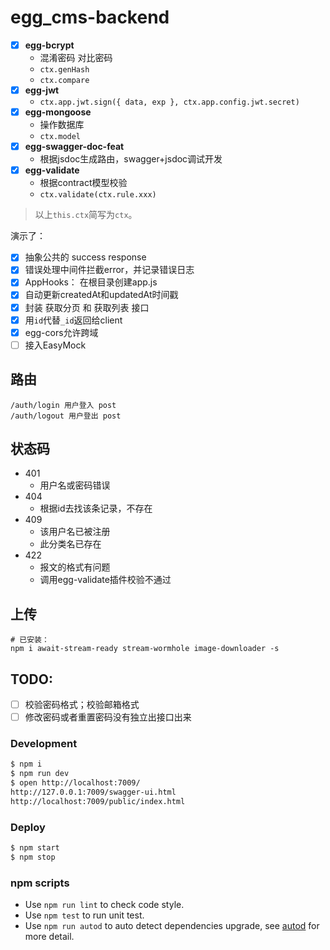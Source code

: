 # egg_cms-backend

- [x] **egg-bcrypt**
  - 混淆密码 对比密码
  - `ctx.genHash`
  - `ctx.compare`
- [x] **egg-jwt**
  - `ctx.app.jwt.sign({ data, exp }, ctx.app.config.jwt.secret)`
- [x] **egg-mongoose**
  - 操作数据库
  - `ctx.model`
- [x] **egg-swagger-doc-feat**
  - 根据jsdoc生成路由，swagger+jsdoc调试开发
- [x] **egg-validate**
  - 根据contract模型校验
  - `ctx.validate(ctx.rule.xxx)`

> 以上`this.ctx`简写为`ctx`。

演示了：

- [x] 抽象公共的 success response
- [x] 错误处理中间件拦截error，并记录错误日志
- [x] AppHooks： 在根目录创建app.js
- [x] 自动更新createdAt和updatedAt时间戳
- [x] 封装 获取分页 和 获取列表 接口
- [x] 用`id`代替`_id`返回给client
- [x] egg-cors允许跨域
- [ ] 接入EasyMock

## 路由

```
/auth/login 用户登入 post
/auth/logout 用户登出 post
```

## 状态码

- 401
  - 用户名或密码错误
- 404
  - 根据id去找该条记录，不存在
- 409
  - 该用户名已被注册
  - 此分类名已存在
- 422
  - 报文的格式有问题
  - 调用egg-validate插件校验不通过

## 上传

```shell
# 已安装：
npm i await-stream-ready stream-wormhole image-downloader -s
```

## TODO:

- [ ] 校验密码格式；校验邮箱格式
- [ ] 修改密码或者重置密码没有独立出接口出来

### Development

```bash
$ npm i
$ npm run dev
$ open http://localhost:7009/
http://127.0.0.1:7009/swagger-ui.html
http://localhost:7009/public/index.html
```

### Deploy

```bash
$ npm start
$ npm stop
```

### npm scripts

- Use `npm run lint` to check code style.
- Use `npm test` to run unit test.
- Use `npm run autod` to auto detect dependencies upgrade, see [autod](https://www.npmjs.com/package/autod) for more detail.
